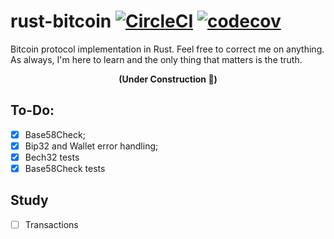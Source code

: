 # rust-bitcoin [![CircleCI](https://dl.circleci.com/status-badge/img/gh/Guilospanck/rust-bitcoin/tree/main.svg?style=svg)](https://dl.circleci.com/status-badge/redirect/gh/Guilospanck/rust-bitcoin/tree/main) [![codecov](https://codecov.io/gh/Guilospanck/rust-bitcoin/branch/main/graph/badge.svg?token=02XJGIPAM1)](https://codecov.io/gh/Guilospanck/rust-bitcoin)
Bitcoin protocol implementation in Rust.
Feel free to correct me on anything. As always, I'm here to learn and the only thing that matters is the truth.

<center><b>(Under Construction 🚧)</b></center>

## To-Do:
- [x] Base58Check;
- [x] Bip32 and Wallet error handling;
- [x] Bech32 tests
- [x] Base58Check tests

## Study
- [ ] Transactions

